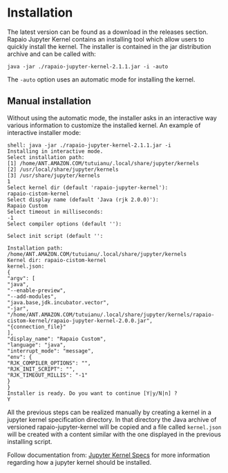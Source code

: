 # Installation

The latest version can be found as a download in the releases section. Rapaio Jupyter Kernel contains an
installing tool which allow users to quickly install the kernel. The installer is contained in the jar distribution archive
and can be called with:

    java -jar ./rapaio-jupyter-kernel-2.1.1.jar -i -auto

The `-auto` option uses an automatic mode for installing the kernel.

## Manual installation

Without using the automatic mode, the installer asks in an interactive way various information to customize the installed kernel.
An example of interactive installer mode:

    shell: java -jar ./rapaio-jupyter-kernel-2.1.1.jar -i
    Installing in interactive mode.
    Select installation path:
    [1] /home/ANT.AMAZON.COM/tutuianu/.local/share/jupyter/kernels
    [2] /usr/local/share/jupyter/kernels
    [3] /usr/share/jupyter/kernels
    1
    Select kernel dir (default 'rapaio-jupyter-kernel'):
    rapaio-cistom-kernel
    Select display name (default 'Java (rjk 2.0.0)'):
    Rapaio Custom
    Select timeout in milliseconds:
    -1
    Select compiler options (default ''):
    
    Select init script (default '':
    
    Installation path: /home/ANT.AMAZON.COM/tutuianu/.local/share/jupyter/kernels
    Kernel dir: rapaio-cistom-kernel
    kernel.json:
    {
    "argv": [
    "java",
    "--enable-preview",
    "--add-modules",
    "java.base,jdk.incubator.vector",
    "-jar",
    "/home/ANT.AMAZON.COM/tutuianu/.local/share/jupyter/kernels/rapaio-cistom-kernel/rapaio-jupyter-kernel-2.0.0.jar",
    "{connection_file}"
    ],
    "display_name": "Rapaio Custom",
    "language": "java",
    "interrupt_mode": "message",
    "env": {
    "RJK_COMPILER_OPTIONS": "",
    "RJK_INIT_SCRIPT": "",
    "RJK_TIMEOUT_MILLIS": "-1"
    }
    }
    Installer is ready. Do you want to continue [Y|y/N|n] ?
    Y


All the previous steps can be realized manually by creating a kernel in a jupyter kernel specification directory. In that directory the
Java archive of versioned rapaio-jupyter-kernel will be copied and a file called `kernel.json` will be created with a content similar
with the one displayed in the previous installing script. 

Follow documentation from: [Jupyter Kernel Specs](https://jupyter-client.readthedocs.io/en/stable/kernels.html#kernel-specs) for 
more information regarding how a jupyter kernel should be installed.
